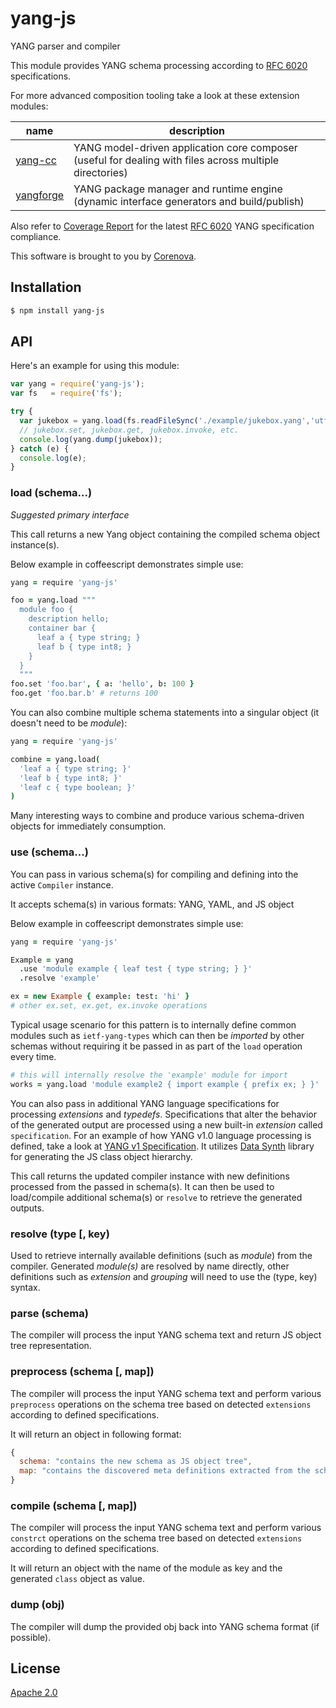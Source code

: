 # yang-js

YANG parser and compiler

This module provides YANG schema processing according to
[RFC 6020](http://tools.ietf.org/html/rfc6020) specifications.

For more advanced composition tooling take a look at these extension
modules:

name | description
--- | ---
[yang-cc](https://github.com/corenova/yang-cc) | YANG model-driven application core composer (useful for dealing with files across multiple directories)
[yangforge](https://github.com/saintkepha/yangforge) | YANG package manager and runtime engine (dynamic interface generators and build/publish)

Also refer to [Coverage Report](./yang-v1-coverage.md) for the latest
[RFC 6020](http://tools.ietf.org/html/rfc6020) YANG specification
compliance.

This software is brought to you by [Corenova](http://www.corenova.com).

## Installation

```bash
$ npm install yang-js
```

## API

Here's an example for using this module:

```js
var yang = require('yang-js');
var fs   = require('fs');

try {
  var jukebox = yang.load(fs.readFileSync('./example/jukebox.yang','utf8'));
  // jukebox.set, jukebox.get, jukebox.invoke, etc.
  console.log(yang.dump(jukebox));
} catch (e) {
  console.log(e);
}
```

### load (schema...)

*Suggested primary interface*

This call returns a new Yang object containing the compiled schema
object instance(s).

Below example in coffeescript demonstrates simple use:

```coffeescript
yang = require 'yang-js'

foo = yang.load """
  module foo {
    description hello;
	container bar {
	  leaf a { type string; }
	  leaf b { type int8; }
	}
  }
  """
foo.set 'foo.bar', { a: 'hello', b: 100 }
foo.get 'foo.bar.b' # returns 100
```

You can also combine multiple schema statements into a singular object
(it doesn't need to be *module*):

```coffeescript
yang = require 'yang-js'

combine = yang.load( 
  'leaf a { type string; }'
  'leaf b { type int8; }'
  'leaf c { type boolean; }'
)
```

Many interesting ways to combine and produce various schema-driven
objects for immediately consumption.

### use (schema...)

You can pass in various schema(s) for compiling and defining into the
active `Compiler` instance.

It accepts schema(s) in various formats: YANG, YAML, and JS object

Below example in coffeescript demonstrates simple use:

```coffeescript
yang = require 'yang-js'

Example = yang
  .use 'module example { leaf test { type string; } }'
  .resolve 'example'

ex = new Example { example: test: 'hi' }
# other ex.set, ex.get, ex.invoke operations
```

Typical usage scenario for this pattern is to internally define common
modules such as `ietf-yang-types` which can then be *imported* by
other schemas without requiring it be passed in as part of the `load`
operation every time.

```coffeescript
# this will internally resolve the 'example' module for import
works = yang.load 'module example2 { import example { prefix ex; } }'
```

You can also pass in additional YANG language specifications for
processing *extensions* and *typedefs*. Specifications that alter the
behavior of the generated output are processed using a new built-in
*extension* called `specification`.  For an example of how YANG v1.0
language processing is defined, take a look at [YANG v1
Specification](./yang-v1-spec.yaml).  It utilizes [Data
Synth](http://github.com/saintkepha/data-synth) library for generating
the JS class object hierarchy.

This call returns the updated compiler instance with new definitions
processed from the passed in schema(s). It can then be used to
load/compile additional schema(s) or `resolve` to retrieve the
generated outputs.

### resolve (type [, key)

Used to retrieve internally available definitions (such as *module*)
from the compiler. Generated *module(s)* are resolved by name
directly, other definitions such as *extension* and *grouping* will
need to use the (type, key) syntax.

### parse (schema)

The compiler will process the input YANG schema text and return JS
object tree representation.

### preprocess (schema [, map])

The compiler will process the input YANG schema text and perform
various `preprocess` operations on the schema tree based on detected
`extensions` according to defined specifications.

It will return an object in following format:

```js
{
  schema: "contains the new schema as JS object tree",
  map: "contains the discovered meta definitions extracted from the schema"
}
```

### compile (schema [, map])

The compiler will process the input YANG schema text and perform
various `constrct` operations on the schema tree based on detected
`extensions` according to defined specifications.

It will return an object with the name of the module as key and the
generated `class` object as value.

### dump (obj)

The compiler will dump the provided obj back into YANG schema format
(if possible).

## License
  [Apache 2.0](LICENSE)

